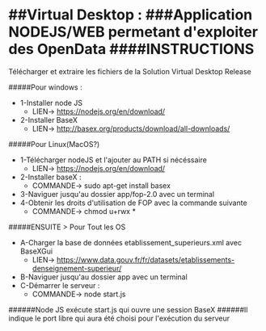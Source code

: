 
##Virtual Desktop :
###Application NODEJS/WEB permetant d'exploiter des OpenData
####INSTRUCTIONS
=============
Télécharger et extraire les fichiers de la Solution Virtual Desktop Release

#####Pour windows :
* 1-Installer node JS
	* LIEN->			https://nodejs.org/en/download/
* 2-Installer BaseX
	* LIEN->			http://basex.org/products/download/all-downloads/

#####Pour Linux(MacOS?)
* 1-Télécharger nodeJS et l'ajouter au PATH si nécéssaire
	* LIEN->			https://nodejs.org/en/download/
* 2-Installer baseX :
	* COMMANDE->		sudo apt-get install basex
* 3-Naviguer jusqu'au dossier app/fop-2.0 avec un terminal
* 4-Obtenir les droits d'utilisation de FOP avec la commande suivante
	* COMMANDE->			chmod u+rwx *

#####ENSUITE > Pour Tout les OS
* A-Charger la base de données etablissement_superieurs.xml avec BaseXGui
	* LIEN->			https://www.data.gouv.fr/fr/datasets/etablissements-denseignement-superieur/
* B-Naviguer jusqu'au dossier app avec un terminal
* C-Démarrer le serveur :
	* COMMANDE->		node start.js

######Node JS exécute start.js qui ouvre une session BaseX
######Il indique le port libre qui aura été choisi pour l'exécution du serveur
